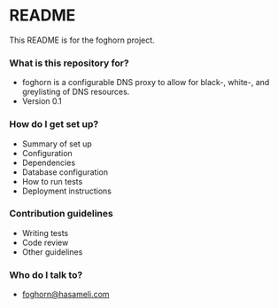 # README #

This README is for the foghorn project.

### What is this repository for? ###

* foghorn is a configurable DNS proxy to allow for black-, white-, and greylisting of DNS resources.
* Version 0.1

### How do I get set up? ###

* Summary of set up
* Configuration
* Dependencies
* Database configuration
* How to run tests
* Deployment instructions

### Contribution guidelines ###

* Writing tests
* Code review
* Other guidelines

### Who do I talk to? ###

* foghorn@hasameli.com 
